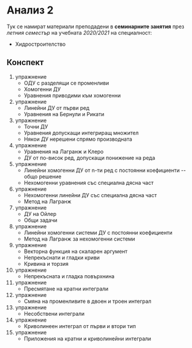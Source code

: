 # Анализ 2

Тук се намират материали преподадени в **семинарните занятия** през *летния семестър*
на учебната *2020/2021* на специалност:
- Хидростроителство

## Конспект

1. упражнение
    - ОДУ с разделящи се променливи
    - Хомогенни ДУ
    - Уравнения приводими към хомогенни
1. упражнение
    - Линейни ДУ от първи ред
    - Уравнения на Бернули и Рикати
1. упражнение
    - Точни ДУ
    - Уравнения допускащи интегриращ множител
    - Някои ДУ нерешени спрямо производната
1. упражнение
    - Уравнения на Лагранж и Клеро
    - ДУ от по-висок ред, допускащи понижение на реда
1. упражнение
    - Линейни хомогенни ДУ от n-ти ред с постоянни коефициенти -- общо решение
    - Нехомогенни уравнения със специална дясна част
1. упражнение
    - Нехомогенни линейни ДУ със специална дясна част
    - Метод на Лагранж
1. упражнение
    - ДУ на Ойлер
    - Общи задачи
1. упражнение
    - Линейни хомогенни системи ДУ с постоянни коефициенти
    - Метод на Лагранж за нехомогенни системи
1. упражнение
    - Векторна функция на скаларен аргумент
    - Непрекъснати и гладки криви
    - Кривина и торзия
1. упражнение
    - Непрекъсната и гладка повърхнина
1. упражнение
    - Пресмятане на кратни интеграли
1. упражнение
    - Смяна на променливите в двоен и троен интеграл
1. упражнение
    - Несобствени интеграли
1. упражнение
    - Криволинеен интеграл от първи и втори тип
1. упражнение
    - Приложения на кратни и криволинейни интеграли
